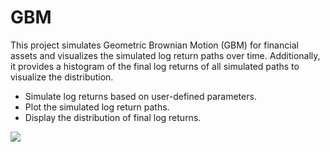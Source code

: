 # GBM 

This project simulates Geometric Brownian Motion (GBM) for financial assets and visualizes the simulated log return paths over time. Additionally, it provides a histogram of the final log returns of all simulated paths to visualize the distribution.

- Simulate log returns based on user-defined parameters.
- Plot the simulated log return paths.
- Display the distribution of final log returns.


![](gbm_simulation.png)

